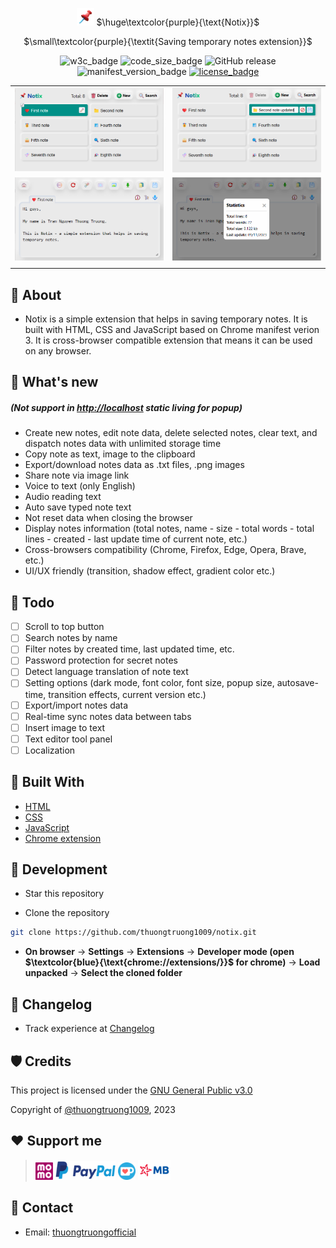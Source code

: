 <div align="center">

<img src="https://raw.githubusercontent.com/thuongtruong1009/notix/main/public/favicon.ico" width="28" height="28" /> $\huge\textcolor{purple}{\text{Notix}}$

$\small\textcolor{purple}{\textit{Saving temporary notes extension}}$

  <img src="https://img.shields.io/badge/w3c-validated-brightgreen" alt="w3c_badge" />
  <img src="https://img.shields.io/github/languages/code-size/thuongtruong1009/notix" alt="code_size_badge" />
  <img alt="GitHub release" src="https://img.shields.io/github/v/release/thuongtruong1009/notix?color=yellow">
  <img src="https://img.shields.io/badge/manifest-v3-pink" alt="manifest_version_badge" />
  <a href="LICENSE"><img src="https://img.shields.io/github/license/thuongtruong1009/notix" alt="license_badge" /></a>
  <!-- <a href="https://hits.dwyl.com/thuongtruong1009/notix" rel="nofollow"><img src="https://hits.dwyl.com/thuongtruong1009/notix.svg" alt="HitCount" data-canonical-src="https://hits.dwyl.com/thuongtruong1009/notix.svg" style="max-width: 100%;"></a> -->

</div>

|                                                               |                                                               |
| :-----------------------------------------------------------: | :-----------------------------------------------------------: |
| <img src="public/preview1a.png" alt="preview1" width="400" /> | <img src="public/preview1b.png" alt="preview3" width="400" /> |
| <img src="public/preview2.png" alt="preview3" width="400" />  | <img src="public/preview3.png" alt="preview4" width="400" />  |
|                                                               |                                                               |

## 📢 About

-   Notix is a simple extension that helps in saving temporary notes. It is built with HTML, CSS and JavaScript based on Chrome manifest verion 3. It is cross-browser compatible extension that means it can be used on any browser.

<!-- ## 📚 Documentation

## 📦 Download

## 📝 Usage -->

## 🎉 What's new

##### _(Not support in <ins>http://localhost</ins> static living for popup)_

-   Create new notes, edit note data, delete selected notes, clear text, and dispatch notes data with unlimited storage time
-   Copy note as text, image to the clipboard
-   Export/download notes data as .txt files, .png images
-   Share note via image link
-   Voice to text (only English)
-   Audio reading text
-   Auto save typed note text
-   Not reset data when closing the browser
-   Display notes information (total notes, name - size - total words - total lines - created - last update time of current note, etc.)
-   Cross-browsers compatibility (Chrome, Firefox, Edge, Opera, Brave, etc.)
-   UI/UX friendly (transition, shadow effect, gradient color etc.)

## 🎯 Todo

-   [ ] Scroll to top button
-   [ ] Search notes by name
-   [ ] Filter notes by created time, last updated time, etc.
-   [ ] Password protection for secret notes
-   [ ] Detect language translation of note text
-   [ ] Setting options (dark mode, font color, font size, popup size, autosave-time, transition effects, current version etc.)
-   [ ] Export/import notes data
-   [ ] Real-time sync notes data between tabs
-   [ ] Insert image to text
-   [ ] Text editor tool panel
-   [ ] Localization

## 🧩 Built With

-   [HTML](https://www.w3schools.com/html/)
-   [CSS](https://www.w3schools.com/css/)
-   [JavaScript](https://www.w3schools.com/js/)
-   [Chrome extension](https://developer.chrome.com)

## 🔨 Development

-   Star this repository

-   Clone the repository

```bash
git clone https://github.com/thuongtruong1009/notix.git
```

-   **On browser** -> **Settings** -> **Extensions** -> **Developer mode (open $\textcolor{blue}{\text{chrome://extensions/}}$ for chrome)** -> **Load unpacked** -> **Select the cloned folder**

## 📄 Changelog

-   Track experience at [Changelog](https://thuongtruong1009.github.io/notix/changelog.html)

## 🛡️ Credits

This project is licensed under the [GNU General Public v3.0](LICENSE)

Copyright of [@thuongtruong1009](https://github.com/thuongtruong1009), 2023

## ❤️ Support me

> <a href="https://nhantien.momo.vn/0917085937"><img height="28" src="https://raw.githubusercontent.com/thuongtruong1009/notix/main/public/momo.svg"></a> <a href="https://www.paypal.me/thuongtruong1009"><img height="30" src="https://raw.githubusercontent.com/thuongtruong1009/notix/main/public/paypal.svg"></a> <a href='https://ko-fi.com/thuongtruong1009'><img height='26' style='border:0px;height:28px;color:blue' src='https://raw.githubusercontent.com/thuongtruong1009/notix/main/public/kofi.svg' border='0' alt='Buy Me a Coffee at ko-fi.com' /></a> <a href="public/mb_qr.jpg"><img height="32" src="https://raw.githubusercontent.com/thuongtruong1009/notix/main/public/mbbank.svg"></a>

## 📧 Contact

-   Email: [thuongtruongofficial](mailto:thuongtruongofficial)
